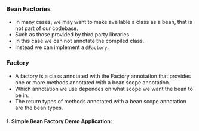 ### Bean Factories
* In many cases, we may want to make available a class as a bean, that is not part of our codebase.
* Such as those provided by third party libraries.
* In this case we can not annotate the compiled class.
* Instead we can implement a `@Factory`.

### Factory
* A factory is a class annotated with the Factory annotation that provides one or more methods annotated with a bean scope annotation.
* Which annotation we use dependes on what scope we want the bean to be in.
* The return types of methods annotated with a bean scope annotation are the bean types.

#### 1. Simple Bean Factory Demo Application:
